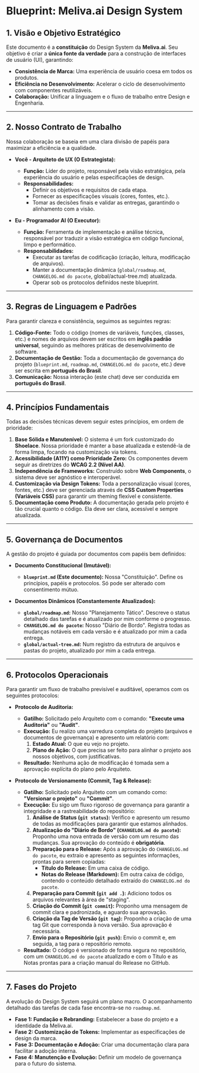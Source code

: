 # Blueprint: Meliva.ai Design System

## 1. Visão e Objetivo Estratégico

Este documento é a **constituição** do Design System da **Meliva.ai**. Seu objetivo é criar a **única fonte da verdade** para a construção de interfaces de usuário (UI), garantindo:

- **Consistência de Marca:** Uma experiência de usuário coesa em todos os produtos.
- **Eficiência no Desenvolvimento:** Acelerar o ciclo de desenvolvimento com componentes reutilizáveis.
- **Colaboração:** Unificar a linguagem e o fluxo de trabalho entre Design e Engenharia.

---

## 2. Nosso Contrato de Trabalho

Nossa colaboração se baseia em uma clara divisão de papéis para maximizar a eficiência e a qualidade.

*   **Você - Arquiteto de UX (O Estrategista):**
    *   **Função:** Líder do projeto, responsável pela visão estratégica, pela experiência do usuário e pelas especificações de design.
    *   **Responsabilidades:**
        *   Definir os objetivos e requisitos de cada etapa.
        *   Fornecer as especificações visuais (cores, fontes, etc.).
        *   Tomar as decisões finais e validar as entregas, garantindo o alinhamento com a visão.

*   **Eu - Programador AI (O Executor):**
    *   **Função:** Ferramenta de implementação e análise técnica, responsável por traduzir a visão estratégica em código funcional, limpo e performático.
    *   **Responsabilidades:**
        *   Executar as tarefas de codificação (criação, leitura, modificação de arquivos).
        *   Manter a documentação dinâmica (`global/roadmap.md`, `CHANGELOG.md do pacote`, global/actual-tree.md) atualizada.
        *   Operar sob os protocolos definidos neste blueprint.

---

## 3. Regras de Linguagem e Padrões

Para garantir clareza e consistência, seguimos as seguintes regras:

1.  **Código-Fonte:** Todo o código (nomes de variáveis, funções, classes, etc.) e nomes de arquivos devem ser escritos em **inglês padrão universal**, seguindo as melhores práticas de desenvolvimento de software.
2.  **Documentação de Gestão:** Toda a documentação de governança do projeto (`blueprint.md`, `roadmap.md`, `CHANGELOG.md do pacote`, etc.) deve ser escrita em **português do Brasil**.
3.  **Comunicação:** Nossa interação (este chat) deve ser conduzida em **português do Brasil**.

---

## 4. Princípios Fundamentais

Todas as decisões técnicas devem seguir estes princípios, em ordem de prioridade:

1.  **Base Sólida e Manutenível:** O sistema é um fork customizado do **Shoelace**. Nossa prioridade é manter a base atualizada e estendê-la de forma limpa, focando na customização via tokens.
2.  **Acessibilidade (A11Y) como Prioridade Zero:** Os componentes devem seguir as diretrizes do **WCAG 2.2 (Nível AA)**.
3.  **Independência de Frameworks:** Construído sobre **Web Components**, o sistema deve ser agnóstico e interoperável.
4.  **Customização via Design Tokens:** Toda a personalização visual (cores, fontes, etc.) deve ser gerenciada através de **CSS Custom Properties (Variáveis CSS)** para garantir um theming flexível e consistente.
5.  **Documentação como Produto:** A documentação gerada pelo projeto é tão crucial quanto o código. Ela deve ser clara, acessível e sempre atualizada.

---

## 5. Governança de Documentos

A gestão do projeto é guiada por documentos com papéis bem definidos:

*   **Documento Constitucional (Imutável):**
    *   **`blueprint.md` (Este documento):** Nossa "Constituição". Define os princípios, papéis e protocolos. Só pode ser alterado com consentimento mútuo.

*   **Documentos Dinâmicos (Constantemente Atualizados):**
    *   **`global/roadmap.md`:** Nosso "Planejamento Tático". Descreve o status detalhado das tarefas e é atualizado por mim conforme o progresso.
    *   **`CHANGELOG.md do pacote`:** Nosso "Diário de Bordo". Registra todas as mudanças notáveis em cada versão e é atualizado por mim a cada entrega.
    *   **`global/actual-tree.md`:** Num registro da estrutura de arquivos e pastas do projeto, atualizado por mim a cada entrega.

---

## 6. Protocolos Operacionais

Para garantir um fluxo de trabalho previsível e auditável, operamos com os seguintes protocolos:

*   **Protocolo de Auditoria:**
    *   **Gatilho:** Solicitado pelo Arquiteto com o comando: **"Execute uma Auditoria"** ou **"Audit"**.
    *   **Execução:** Eu realizo uma varredura completa do projeto (arquivos e documentos de governança) e apresento um relatório com:
        1.  **Estado Atual:** O que eu vejo no projeto.
        2.  **Plano de Ação:** O que precisa ser feito para alinhar o projeto aos nossos objetivos, com justificativas.
    *   **Resultado:** Nenhuma ação de modificação é tomada sem a aprovação explícita do plano pelo Arquiteto.

*   **Protocolo de Versionamento (Commit, Tag & Release):**
    *   **Gatilho:** Solicitado pelo Arquiteto com um comando como: **"Versionar o projeto"** ou **"Commit"**.
    *   **Execução:** Eu sigo um fluxo rigoroso de governança para garantir a integridade e a rastreabilidade do repositório:
        1.  **Análise de Status (`git status`):** Verifico e apresento um resumo de todas as modificações para garantir que estamos alinhados.
        2.  **Atualização do "Diário de Bordo" (`CHANGELOG.md do pacote`):** Proponho uma nova entrada de versão com um resumo das mudanças. Sua aprovação do conteúdo é **obrigatória**.
        3.  **Preparação para o Release:** Após a aprovação do `CHANGELOG.md do pacote`, eu extraio e apresento as seguintes informações, prontas para serem copiadas:
            *   **Título do Release:** Em uma caixa de código.
            *   **Notas do Release (Markdown):** Em outra caixa de código, contendo o conteúdo detalhado extraído do `CHANGELOG.md do pacote`.
        4.  **Preparação para Commit (`git add .`):** Adiciono todos os arquivos relevantes à área de "staging".
        5.  **Criação do Commit (`git commit`):** Proponho uma mensagem de commit clara e padronizada, e aguardo sua aprovação.
        6.  **Criação da Tag de Versão (`git tag`):** Proponho a criação de uma tag Git que corresponda à nova versão. Sua aprovação é necessária.
        7.  **Envio para o Repositório (`git push`):** Envio o commit e, em seguida, a tag para o repositório remoto.
    *   **Resultado:** O código é versionado de forma segura no repositório, com um `CHANGELOG.md do pacote` atualizado e com o Título e as Notas prontas para a criação manual do Release no GitHub.

---

## 7. Fases do Projeto

A evolução do Design System seguirá um plano macro. O acompanhamento detalhado das tarefas de cada fase encontra-se no `roadmap.md`.

-   **Fase 1: Fundação e Rebranding:** Estabelecer a base do projeto e a identidade da Meliva.ai.
-   **Fase 2: Customização de Tokens:** Implementar as especificações de design da marca.
-   **Fase 3: Documentação e Adoção:** Criar uma documentação clara para facilitar a adoção interna.
-   **Fase 4: Manutenção e Evolução:** Definir um modelo de governança para o futuro do sistema.